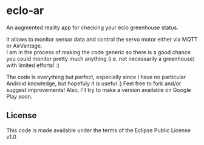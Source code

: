 eclo-ar
=======

An augmented reality app for checking your eclo greenhouse status.

It allows to monitor sensor data and control the servo motor either via MQTT or AirVantage.<br>
I am in the process of making the code generic so there is a good chance you could monitor pretty much anything (i.e. not necessarily a greenhouse) with limited efforts! :)


The code is everything but perfect, especially since I have no particular Android knowledge, but hopefuly it is useful :)
Feel free to fork and/or suggest improvements! Also, I'll try to make a version available on Google Play soon.

License
-------

This code is made available under the terms of the Eclipse Public License v1.0
